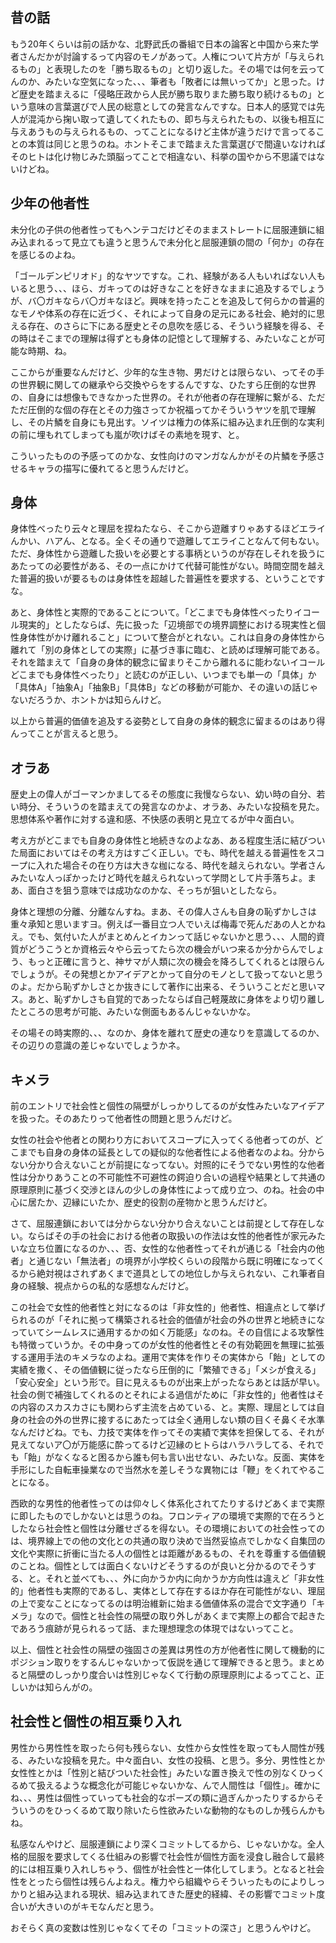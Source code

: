﻿## 昔の話

もう20年くらいは前の話かな、北野武氏の番組で日本の論客と中国から来た学者さんだかが討論するって内容のモノがあって。人権について片方が「与えられるもの」と表現したのを「勝ち取るもの」と切り返した。その場では何を云ってんのか、みたいな空気になった、、、筆者も「敗者には無いってか」と思った。けど歴史を踏まえるに「侵略圧政から人民が勝ち取りまた勝ち取り続けるもの」という意味の言葉選びで人民の総意としての発言なんですな。日本人的感覚では先人が混沌から掬い取って遺してくれたもの、即ち与えられたもの、以後も相互に与えあうもの与えられるもの、ってことになるけど主体が違うだけで言ってることの本質は同じと思うのね。ホントそこまで踏まえた言葉選びで間違いなければそのヒトは化け物じみた頭脳ってことで相違ない、科挙の国やから不思議ではないけどね。


## 少年の他者性

未分化の子供の他者性ってもヘンテコだけどそのままストレートに屈服連鎖に組み込まれるって見立ても違うと思うんで未分化と屈服連鎖の間の「何か」の存在を感じるのよね。

「ゴールデンピリオド」的なヤツですな。これ、経験がある人もいればない人もいると思う、、、ほら、ガキってのは好きなことを好きなままに追及するでしょうが、バ〇ガキならバ〇ガキなほど。興味を持ったことを追及して何らかの普遍的なモノや体系の存在に近づく、それによって自身の足元にある社会、絶対的に思える存在、のさらに下にある歴史とその息吹を感じる、そういう経験を得る、その時はそこまでの理解は得ずとも身体の記憶として理解する、みたいなことが可能な時期、ね。

ここからが重要なんだけど、少年的な生き物、男だけとは限らない、ってその手の世界観に関しての継承やら交換やらをするんですな、ひたすら圧倒的な世界の、自身には想像もできなかった世界の。それが他者の存在理解に繋がる、ただただ圧倒的な個の存在とその力強さってか祝福ってかそういうヤツを肌で理解し、その片鱗を自身にも見出す。ソイツは権力の体系に組み込まれ圧倒的な実利の前に埋もれてしまっても嵐が吹けばその素地を現す、と。

こういったものの予感ってのかな、女性向けのマンガなんかがその片鱗を予感させるキャラの描写に優れてると思うんだけど。


## 身体

身体性べったり云々と理屈を捏ねたなら、そこから遊離すりゃあするほどエライんかい、ハアん、となる。全くその通りで遊離してエライことなんて何もない。ただ、身体性から遊離した扱いを必要とする事柄というのが存在しそれを扱うにあたっての必要性がある、その一点にかけて代替可能性がない。時間空間を越えた普遍的扱いが要るものは身体性を超越した普遍性を要求する、ということですな。

あと、身体性と実際的であることについて。「どこまでも身体性べったりイコール現実的」としたならば、先に扱った「辺境部での境界調整における現実性と個性身体性がかけ離れること」について整合がとれない。これは自身の身体性から離れて「別の身体としての実際」に基づき事に臨む、と読めば理解可能である。それを踏まえて「自身の身体的観念に留まりそこから離れるに能わないイコールどこまでも身体性べったり」と読むのが正しい、いつまでも単一の「具体」か「具体A」「抽象A」「抽象B」「具体B」などの移動が可能か、その違いの話じゃないだろうか、ホントかは知らんけど。

以上から普遍的価値を追及する姿勢として自身の身体的観念に留まるのはあり得んってことが言えると思う。


## オラあ

歴史上の偉人がゴーマンかましてるその態度に我慢ならない、幼い時の自分、若い時分、そういうのを踏まえての発言なのかよ、オラあ、みたいな投稿を見た。思想体系や著作に対する違和感、不快感の表明と見立てるが中々面白い。

考え方がどこまでも自身の身体性と地続きなのよなあ、ある程度生活に結びついた局面においてはその考え方はすごく正しい。でも、時代を越える普遍性をスコープに入れた場合その在り方は大きな枷になる、時代を越えられない。学者さんみたいな人っぽかったけど時代を越えられないって学問として片手落ちよ。まあ、面白さを狙う意味では成功なのかな、そっちが狙いとしたなら。

身体と理想の分離、分離なんすね。まあ、その偉人さんも自身の恥ずかしさは重々承知と思いますヨ。例えば一番目立つ人でいえば梅毒で死んだあの人とかねえ。でも、気付いた人がまとめんとイカンって話じゃないかと思う、、、人間的資質がどうこうとか資格云々やら云ってたら次の機会がいつ来るか分からんでしょう、もっと正確に言うと、神サマが人類に次の機会を降ろしてくれるとは限らんでしょうが。その発想とかアイデアとかって自分のモノとして扱ってないと思うのよ。だから恥ずかしさとか抜きにして著作に出来る、そういうことだと思いマス。あと、恥ずかしさも自覚的であったならば自己軽蔑故に身体をより切り離したところの思考が可能、みたいな側面もあるんじゃないかな。

その場その時実際的、、、なのか、身体を離れて歴史の連なりを意識してるのか、その辺りの意識の差じゃないでしょうかネ。


## キメラ

前のエントリで社会性と個性の隔壁がしっかりしてるのが女性みたいなアイデアを扱った。そのあたりって他者性の問題と思うんだけど。

女性の社会や他者との関わり方においてスコープに入ってくる他者ってのが、どこまでも自身の身体の延長としての疑似的な他者性による他者なのよね。分からない分かり合えないことが前提になってない。対照的にそうでない男性的な他者性は分かりあうことの不可能性不可避性の鍔迫り合いの過程や結果として共通の原理原則に基づく交渉とほんの少しの身体性によって成り立つ、のね。社会の中心に居たか、辺縁にいたか、歴史的役割の産物かと思うんだけど。

さて、屈服連鎖においては分からない分かり合えないことは前提として存在しない。ならばその手の社会における他者の取扱いの作法は女性的他者性が家元みたいな立ち位置になるのか、、、否、女性的な他者性ってそれが通じる「社会内の他者」と通じない「無法者」の境界が小学校くらいの段階から既に明確になってくるから絶対視はされずあくまで道具としての地位しか与えられない、これ筆者自身の経験、視点からの私的な感想なんだけど。

この社会で女性的他者性と対になるのは「非女性的」他者性、相違点として挙げられるのが「それに拠って構築される社会的価値が社会の外の世界と地続きになっていてシームレスに通用するかの如く万能感」なのね。その自信による攻撃性も特徴っていうか。その中身ってのが女性的他者性とその有効範囲を無理に拡張する運用手法のキメラなのよね。運用で実体を作りその実体から「飴」としての実績を撒く、その価値観に従ったなら圧倒的に「繁殖できる」「メシが食える」「安心安全」という形で。目に見えるものが出来上がったならあとは話が早い。社会の側で補強してくれるのとそれによる過信がために「非女性的」他者性はその内容のスカスカさにも関わらず主流を占めている、と。実際、理屈としては自身の社会の外の世界に接するにあたっては全く通用しない類の目くそ鼻くそ水準なんだけどね。でも、力技で実体を作ってその実績で実体を担保してる、それが見えてないア〇が万能感に酔ってるけど辺縁のヒトらはハラハラしてる、それでも「飴」がなくなると困るから誰も何も言い出せない、みたいな。反面、実体を手形にした自転車操業なので当然水を差しそうな異物には「鞭」をくれてやることになる。

西欧的な男性的他者性ってのは仰々しく体系化されてたりするけどあくまで実際に即したものでしかないとは思うのね。フロンティアの環境で実際的で在ろうとしたなら社会性と個性は分離せざるを得ない。その環境においての社会性ってのは、境界線上での他の文化との共通の取り決めで当然妥協点でしかなく自集団の文化や実際に折衝に当たる人の個性とは距離があるもの、それを尊重する価値観のことね。個性としては面白くないけどそうするのが良いと分かるのでそうする、と。それと並べても、、、外に向かうか内に向かうか方向性は違えど「非女性的」他者性も実際的であるし、実体として存在するほか存在可能性がない、理屈の上で変なことになってるのは明治維新に始まる価値体系の混合で文字通り「キメラ」なので。個性と社会性の隔壁の取り外しがあくまで実際上の都合で起きたであろう痕跡が見られるって話、また理想理念の体現ではないってこと。

以上、個性と社会性の隔壁の強固さの差異は男性の方が他者性に関して機動的にポジション取りをするんじゃないかって仮説を通じて理解できると思う。まとめると隔壁のしっかり度合いは性別じゃなくて行動の原理原則によるってこと、正しいかは知らんがの。


## 社会性と個性の相互乗り入れ

男性から男性性を取ったら何も残らない、女性から女性性を取っても人間性が残る、みたいな投稿を見た。中々面白い、女性の投稿、と思う。多分、男性性とか女性性とかは「性別と結びついた社会性」みたいな置き換えで性の別なくひっくるめて扱えるような概念化が可能じゃないかな、んで人間性は「個性」。確かにね、、、男性は個性っていっても社会的なポーズの類に過ぎんかったりするからそういうのをひっくるめて取り除いたら性欲みたいな動物的なものしか残らんかもね。

私感なんやけど、屈服連鎖により深くコミットしてるから、じゃないかな。全人格的屈服を要求してくる仕組みの影響で社会性が個性方面を浸食し融合して最終的には相互乗り入れしちゃう、個性が社会性と一体化してしまう。となると社会性をとったら個性は残らんよねえ。権力やら組織やらそういったものによりしっかりと組み込まれる現状、組み込まれてきた歴史的経緯、その影響でコミット度合いが大きいのがキモなんだと思う。

おそらく真の変数は性別じゃなくてその「コミットの深さ」と思うんやけど。
